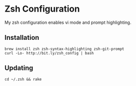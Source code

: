 # Zsh Configuration

My zsh configuration enables vi mode and prompt highlighting.

## Installation

    brew install zsh zsh-syntax-highlighting zsh-git-prompt
    curl -Lo- http://bit.ly/zsh_config | bash

## Updating

    cd ~/.zsh && rake
